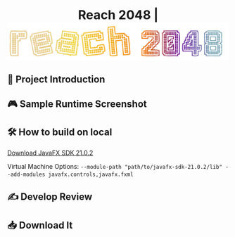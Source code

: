 <!-------------------This is beginning.------------------->

<!--
    -----------------Put logo here----------------------
-->

<div align="center">
    <h1>
    Reach 2048 |
    <img src="src/main/resources/assets/logo.png" alt="t" width="520" align="center">
    </h1>
</div>

<!-------------------Put tag here------------------->
<div>
    <!-------------------Several tags here...------------------->
</div>

<!-------------------Put introduction here------------------->
<div>
    <h2>📕 Project Introduction</h2>
    <p></p>
</div>

<!-------------------Put running demo here------------------->
<div>
    <h2>🎮 Sample Runtime Screenshot</h2>
    <!-------------------Several images here...------------------->
</div>

<!-------------------Put how to run on local here------------------->
<div>
    <h2>🛠️ How to build on local</h2>
    <p>
    <a href="https://download2.gluonhq.com/openjfx/21.0.2/openjfx-21.0.2_windows-x64_bin-sdk.zip">Download JavaFX SDK 21.0.2</a>
    </p>
    <p>
    Virtual Machine Options: <code>--module-path "path/to/javafx-sdk-21.0.2/lib" --add-modules javafx.controls,javafx.fxml</code>
    </p>
</div>

<!-------------------Put develop notes here------------------->
<div>
    <h2>✍ Develop Review</h2>
    <!-------------------Several urls here...------------------->
</div>

<!-------------------Put Release here------------------->
<div>
    <h2>📥 Download It</h2>
</div>

<!--
    -----------------Put MoeCounter here-----------------
-->

<!--
    -----------------Put star graph here-----------------
-->
